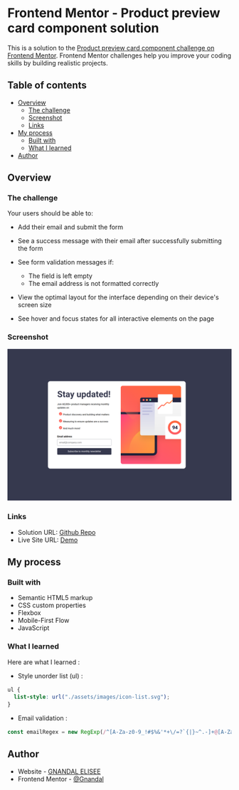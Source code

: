 # Frontend Mentor - Product preview card component solution

This is a solution to the [Product preview card component challenge on Frontend Mentor](https://www.frontendmentor.io/challenges/product-preview-card-component-GO7UmttRfa). Frontend Mentor challenges help you improve your coding skills by building realistic projects. 

## Table of contents

- [Overview](#overview)
  - [The challenge](#the-challenge)
  - [Screenshot](#screenshot)
  - [Links](#links)
- [My process](#my-process)
  - [Built with](#built-with)
  - [What I learned](#what-i-learned)
- [Author](#author)

## Overview

### The challenge

Your users should be able to:

- Add their email and submit the form
- See a success message with their email after successfully submitting the form
- See form validation messages if:
   - The field is left empty
   - The email address is not formatted correctly

- View the optimal layout for the interface depending on their device's screen size
- See hover and focus states for all interactive elements on the page

### Screenshot

![](./screenshot.png)

### Links

- Solution URL: [Github Repo](https://github.com/Gnandal/newsletter-sign-up-with-success-message-main)
- Live Site URL: [Demo](https://gnandal.github.io/newsletter-sign-up-with-success-message-main)

## My process

### Built with

- Semantic HTML5 markup
- CSS custom properties
- Flexbox
- Mobile-First Flow
- JavaScript

### What I learned

Here are what I learned :

- Style unorder list (ul) :
```css
ul {
  list-style: url("./assets/images/icon-list.svg");
}
```

- Email validation :
```js
const emailRegex = new RegExp(/^[A-Za-z0-9_!#$%&'*+\/=?`{|}~^.-]+@[A-Za-z0-9.-]+$/, "gm");
```

## Author

- Website - [GNANDAL  ELISEE](https://gnandal-elisee.vercel.app)
- Frontend Mentor - [@Gnandal](https://www.frontendmentor.io/profile/Gnandal)
